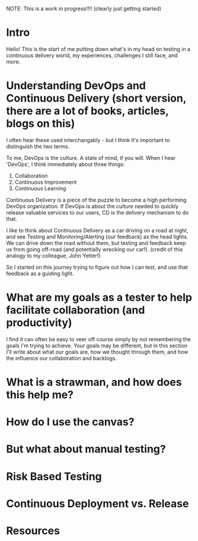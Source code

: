 NOTE: This is a work in progress!!!! (clearly just getting started)
# Intro
Hello! This is the start of me putting down what's in my head on testing in a continuous delivery world, my experiences, challenges I still face, and more. 

# Understanding DevOps and Continuous Delivery (short version, there are a lot of books, articles, blogs on this)
I often hear these used interchangably - but I think it's important to distinguish the two terms. 

To me, DevOps is the culture. A state of mind, if you will. When I hear 'DevOps', I think immediately about three things: 
1. Collaboration 
2. Continuous Improvement
3. Continuous Learning

Continuous Delivery is a piece of the puzzle to become a high performing DevOps organization. If DevOps is about the culture needed to quickly release valuable services to our users, CD is the delivery mechanism to do that. 

I like to think about Continuous Delivery as a car driving on a road at night, and see Testing and Monitoring/Alerting (our feedback) as the head lights. We can drive down the road without them, but testing and feedback keep us from going off-road (and potentially wrecking our car!). (credit of this analogy to my colleague, John Yetter!)

So I started on this journey trying to figure out how I can test, and use that feedback as a guiding light. 

# What are my goals as a tester to help facilitate collaboration (and productivity)
I find it can often be easy to veer off course simply by not remembering the goals I'm trying to achieve. Your goals may be different, but in this section I'll write about what our goals are, how we thought through them, and how the influence our collaboration and backlogs. 

# What is a strawman, and how does this help me? 
# How do I use the canvas?
# But what about manual testing?
# Risk Based Testing
# Continuous Deployment vs. Release
# Resources

